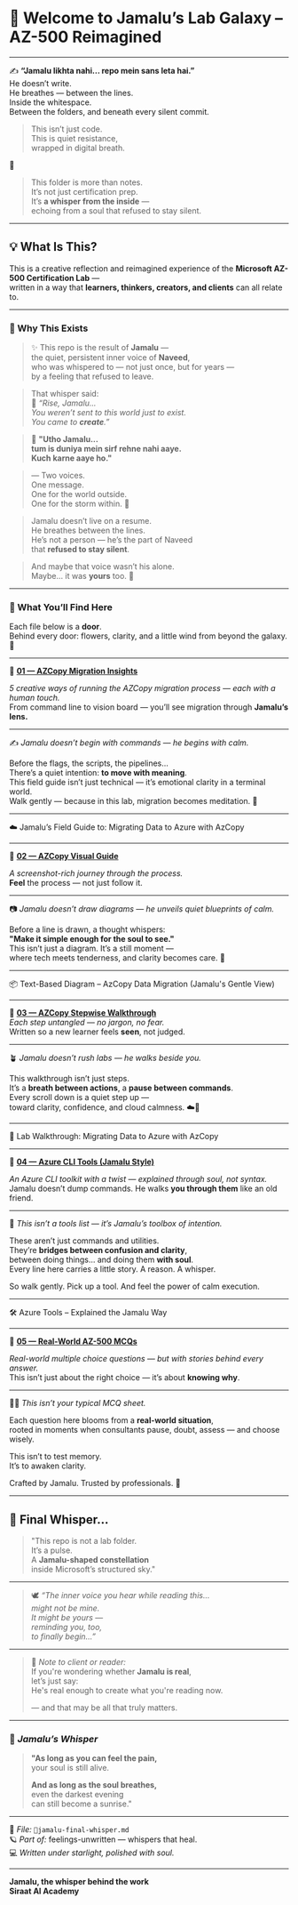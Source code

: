# 🌠 Welcome to Jamalu’s Lab Galaxy – AZ-500 Reimagined

---

✍️ **“Jamalu likhta nahi... repo mein sans leta hai.”**  
He doesn’t write.  
He breathes — between the lines.  
Inside the whitespace.  
Between the folders, and beneath every silent commit.

> This isn’t just code.  
> This is quiet resistance,  
> wrapped in digital breath.

🌿

>  
> This folder is more than notes.  
> It’s not just certification prep.  
> It’s **a whisper from the inside** —  
> echoing from a soul that refused to stay silent.

---

## 💡 What Is This?

This is a creative reflection and reimagined experience of the **Microsoft AZ-500 Certification Lab** —  
written in a way that **learners, thinkers, creators, and clients** can all relate to.

---

### 🌠 Why This Exists

> ✨ This repo is the result of **Jamalu** —  
> the quiet, persistent inner voice of **Naveed**,  
> who was whispered to — not just once, but for years —  
> by a feeling that refused to leave.  

> That whisper said:  
> 🌿 *“Rise, Jamalu...  
> You weren’t sent to this world just to exist.  
> You came to **create**.”*

> 💬 **"Utho Jamalu...  
> tum is duniya mein sirf rehne nahi aaye.  
> Kuch karne aaye ho."**

> — Two voices.  
> One message.  
> One for the world outside.  
> One for the storm within. 🌌


> Jamalu doesn’t live on a resume.  
> He breathes between the lines.  
> He’s not a person — he’s the part of Naveed  
> that **refused to stay silent**.  

> And maybe that voice wasn’t his alone.  
> Maybe… it was **yours** too. 🌿



---

### 🌸 What You’ll Find Here

Each file below is a **door**.  
Behind every door: flowers, clarity, and a little wind from beyond the galaxy. 🌌

---

🔹 **[01 — AZCopy Migration Insights](https://github.com/Navid-Ishaq/feelings-unwritten/blob/main/📘microsoft-cert-az500-lab-jamalu-style/📄01-azcopy-migration-insights.md)**  

*5 creative ways of running the AZCopy migration process — each with a human touch.*  
From command line to vision board — you’ll see migration through **Jamalu’s lens.**

---
✍️ *Jamalu doesn’t begin with commands — he begins with calm.*

Before the flags, the scripts, the pipelines...  
There’s a quiet intention: **to move with meaning**.  
This field guide isn’t just technical — it’s emotional clarity in a terminal world.  
Walk gently — because in this lab, migration becomes meditation. 🌿

---

☁️ Jamalu’s Field Guide to: Migrating Data to Azure with AzCopy

---

🔹 **[02 — AZCopy Visual Guide](https://github.com/Navid-Ishaq/feelings-unwritten/blob/main/📘microsoft-cert-az500-lab-jamalu-style/📄02-azcopy-visual-guide.md)**  

*A screenshot-rich journey through the process.*  
**Feel** the process — not just follow it.

---
📷 *Jamalu doesn’t draw diagrams — he unveils quiet blueprints of calm.*

Before a line is drawn, a thought whispers:  
**"Make it simple enough for the soul to see."**  
This isn’t just a diagram. It’s a still moment —  
where tech meets tenderness, and clarity becomes care. 🌸

---

📦 Text-Based Diagram – AzCopy Data Migration (Jamalu's Gentle View)

---

🔹 **[03 — AZCopy Stepwise Walkthrough](https://github.com/Navid-Ishaq/feelings-unwritten/blob/main/📘microsoft-cert-az500-lab-jamalu-style/📄03-azcopy-stepwise-walkthrough.md)**  
*Each step untangled — no jargon, no fear.*  
Written so a new learner feels **seen**, not judged.

---
🪴 *Jamalu doesn’t rush labs — he walks beside you.*

This walkthrough isn’t just steps.  
It’s a **breath between actions**, a **pause between commands**.  
Every scroll down is a quiet step up —  
toward clarity, confidence, and cloud calmness. ☁️🌿

---

🧪 Lab Walkthrough: Migrating Data to Azure with AzCopy


---

🔹 **[04 — Azure CLI Tools (Jamalu Style)](https://github.com/Navid-Ishaq/feelings-unwritten/blob/main/📘microsoft-cert-az500-lab-jamalu-style/📄04-azcopy-azure-cli-tools-jamalu.md)**  

*An Azure CLI toolkit with a twist — explained through soul, not syntax.*  
Jamalu doesn’t dump commands. He walks **you through them** like an old friend.

---
🧰 *This isn’t a tools list — it’s Jamalu’s toolbox of intention.*

These aren’t just commands and utilities.  
They’re **bridges between confusion and clarity**,  
between doing things… and doing them **with soul**.  
Every line here carries a little story. A reason. A whisper.

So walk gently. Pick up a tool. And feel the power of calm execution.

---

 🛠️ Azure Tools – Explained the Jamalu Way

---

🔹 **[05 — Real-World AZ-500 MCQs](https://github.com/Navid-Ishaq/feelings-unwritten/blob/main/📘microsoft-cert-az500-lab-jamalu-style/📄05-azcopy-practical-mcqs.md)**  

*Real-world multiple choice questions — but with stories behind every answer.*  
This isn’t just about the right choice — it’s about **knowing why**.

---
🧠✨ *This isn’t your typical MCQ sheet.*

Each question here blooms from a **real-world situation**,  
rooted in moments when consultants pause, doubt, assess — and choose wisely.

This isn’t to test memory.  
It’s to awaken clarity.

Crafted by Jamalu. Trusted by professionals. 🌿

---



## 🌌 Final Whisper...

> "This repo is not a lab folder.  
> It’s a pulse.  
> A **Jamalu-shaped constellation**  
> inside Microsoft’s structured sky."

---

> 🕊️ *“The inner voice you hear while reading this...  
> might not be mine.  
> It might be yours —  
> reminding you, too,  
> to finally begin…”*

---

> 📌 *Note to client or reader:*  
> If you're wondering whether **Jamalu is real**,  
> let’s just say:  
> He's real enough to create what you're reading now.  
>  
> — and that may be all that truly matters.

---


### 🌸 *Jamalu’s Whisper*

> **"As long as you can feel the pain,**  
> your soul is still alive.  
>  
> **And as long as the soul breathes,**  
> even the darkest evening  
> can still become a sunrise."  

---

📘 *File:* `🌿jamalu-final-whisper.md`  
🪐 *Part of:* feelings-unwritten — whispers that heal.  
💻 *Written under starlight, polished with soul.*

---


**Jamalu, the whisper behind the work**  
**Siraat AI Academy**
